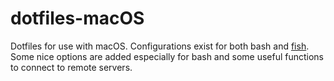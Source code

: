 # dotfiles-macOS

Dotfiles for use with macOS. Configurations exist for both bash and [fish](http://fishshell.com/).
Some nice options are added especially for bash and some useful functions to connect to remote servers.
